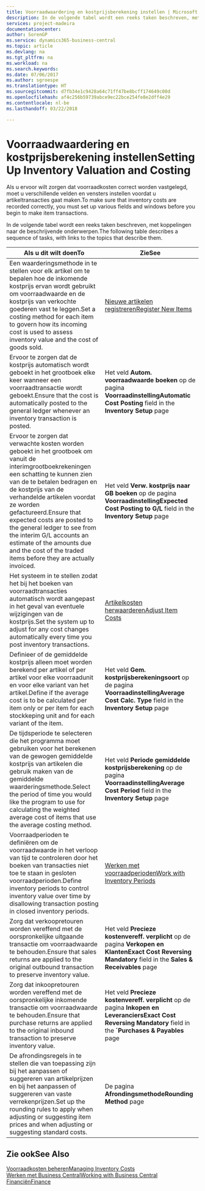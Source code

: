 ```yaml
---
title: Voorraadwaardering en kostprijsberekening instellen | Microsoft Docs
description: In de volgende tabel wordt een reeks taken beschreven, met koppelingen naar de beschrijvende onderwerpen.
services: project-madeira
documentationcenter: 
author: SorenGP
ms.service: dynamics365-business-central
ms.topic: article
ms.devlang: na
ms.tgt_pltfrm: na
ms.workload: na
ms.search.keywords: 
ms.date: 07/06/2017
ms.author: sgroespe
ms.translationtype: HT
ms.sourcegitcommit: d7fb34e1c9428a64c71ff47be8bcff174649c00d
ms.openlocfilehash: af4c256b59739abce9ec22bce254fe8e2dff4e29
ms.contentlocale: nl-be
ms.lasthandoff: 03/22/2018

---
```

# <a name="setting-up-inventory-valuation-and-costing"></a><span data-ttu-id="5e968-103">Voorraadwaardering en kostprijsberekening instellen</span><span class="sxs-lookup"><span data-stu-id="5e968-103">Setting Up Inventory Valuation and Costing</span></span>
<span data-ttu-id="5e968-104">Als u ervoor wilt zorgen dat voorraadkosten correct worden vastgelegd, moet u verschillende velden en vensters instellen voordat u artikeltransacties gaat maken.</span><span class="sxs-lookup"><span data-stu-id="5e968-104">To make sure that inventory costs are recorded correctly, you must set up various fields and windows before you begin to make item transactions.</span></span>

<span data-ttu-id="5e968-105">In de volgende tabel wordt een reeks taken beschreven, met koppelingen naar de beschrijvende onderwerpen.</span><span class="sxs-lookup"><span data-stu-id="5e968-105">The following table describes a sequence of tasks, with links to the topics that describe them.</span></span>

|<span data-ttu-id="5e968-106">**Als u dit wilt doen**</span><span class="sxs-lookup"><span data-stu-id="5e968-106">**To**</span></span>|<span data-ttu-id="5e968-107">**Zie**</span><span class="sxs-lookup"><span data-stu-id="5e968-107">**See**</span></span>|  
|------------|-------------|  
|<span data-ttu-id="5e968-108">Een waarderingsmethode in te stellen voor elk artikel om te bepalen hoe de inkomende kostprijs ervan wordt gebruikt om voorraadwaarde en de kostprijs van verkochte goederen vast te leggen.</span><span class="sxs-lookup"><span data-stu-id="5e968-108">Set a costing method for each item to govern how its incoming cost is used to assess inventory value and the cost of goods sold.</span></span>|[<span data-ttu-id="5e968-109">Nieuwe artikelen registreren</span><span class="sxs-lookup"><span data-stu-id="5e968-109">Register New Items</span></span>](inventory-how-register-new-items.md)|  
|<span data-ttu-id="5e968-110">Ervoor te zorgen dat de kostprijs automatisch wordt geboekt in het grootboek elke keer wanneer een voorraadtransactie wordt geboekt.</span><span class="sxs-lookup"><span data-stu-id="5e968-110">Ensure that the cost is automatically posted to the general ledger whenever an inventory transaction is posted.</span></span>|<span data-ttu-id="5e968-111">Het veld **Autom. voorraadwaarde boeken** op de pagina **Voorraadinstelling**</span><span class="sxs-lookup"><span data-stu-id="5e968-111">**Automatic Cost Posting** field in the **Inventory Setup** page</span></span>|  
|<span data-ttu-id="5e968-112">Ervoor te zorgen dat verwachte kosten worden geboekt in het grootboek om vanuit de interimgrootboekrekeningen een schatting te kunnen zien van de te betalen bedragen en de kostprijs van de verhandelde artikelen voordat ze worden gefactureerd.</span><span class="sxs-lookup"><span data-stu-id="5e968-112">Ensure that expected costs are posted to the general ledger to see from the interim G/L accounts an estimate of the amounts due and the cost of the traded items before they are actually invoiced.</span></span>|<span data-ttu-id="5e968-113">Het veld **Verw. kostprijs naar GB boeken** op de pagina **Voorraadinstelling**</span><span class="sxs-lookup"><span data-stu-id="5e968-113">**Expected Cost Posting to G/L** field in the **Inventory Setup** page</span></span>|  
|<span data-ttu-id="5e968-114">Het systeem in te stellen zodat het bij het boeken van voorraadtransacties automatisch wordt aangepast in het geval van eventuele wijzigingen van de kostprijs.</span><span class="sxs-lookup"><span data-stu-id="5e968-114">Set the system up to adjust for any cost changes automatically every time you post inventory transactions.</span></span>|[<span data-ttu-id="5e968-115">Artikelkosten herwaarderen</span><span class="sxs-lookup"><span data-stu-id="5e968-115">Adjust Item Costs</span></span>](inventory-how-adjust-item-costs.md)|  
|<span data-ttu-id="5e968-116">Definieer of de gemiddelde kostprijs alleen moet worden berekend per artikel of per artikel voor elke voorraadunit en voor elke variant van het artikel.</span><span class="sxs-lookup"><span data-stu-id="5e968-116">Define if the average cost is to be calculated per item only or per item for each stockkeping unit and for each variant of the item.</span></span>|<span data-ttu-id="5e968-117">Het veld **Gem. kostprijsberekeningsoort** op de pagina **Voorraadinstelling**</span><span class="sxs-lookup"><span data-stu-id="5e968-117">**Average Cost Calc. Type** field in the **Inventory Setup** page</span></span>|  
|<span data-ttu-id="5e968-118">De tijdsperiode te selecteren die het programma moet gebruiken voor het berekenen van de gewogen gemiddelde kostprijs van artikelen die gebruik maken van de gemiddelde waarderingsmethode.</span><span class="sxs-lookup"><span data-stu-id="5e968-118">Select the period of time you would like the program to use for calculating the weighted average cost of items that use the average costing method.</span></span>|<span data-ttu-id="5e968-119">Het veld **Periode gemiddelde kostprijsberekening** op de pagina **Voorraadinstelling**</span><span class="sxs-lookup"><span data-stu-id="5e968-119">**Average Cost Period** field in the **Inventory Setup** page</span></span>|  
|<span data-ttu-id="5e968-120">Voorraadperioden te definiëren om de voorraadwaarde in het verloop van tijd te controleren door het boeken van transacties niet toe te staan in gesloten voorraadperioden.</span><span class="sxs-lookup"><span data-stu-id="5e968-120">Define inventory periods to control inventory value over time by disallowing transaction posting in closed inventory periods.</span></span>|[<span data-ttu-id="5e968-121">Werken met voorraadperioden</span><span class="sxs-lookup"><span data-stu-id="5e968-121">Work with Inventory Periods</span></span>](finance-how-to-work-with-inventory-periods.md)|  
|<span data-ttu-id="5e968-122">Zorg dat verkoopretouren worden vereffend met de oorspronkelijke uitgaande transactie om voorraadwaarde te behouden.</span><span class="sxs-lookup"><span data-stu-id="5e968-122">Ensure that sales returns are applied to the original outbound transaction to preserve inventory value.</span></span>|<span data-ttu-id="5e968-123">Het veld **Precieze kostenvereff. verplicht** op de pagina **Verkopen en Klanten**</span><span class="sxs-lookup"><span data-stu-id="5e968-123">**Exact Cost Reversing Mandatory** field in the **Sales & Receivables** page</span></span>|  
|<span data-ttu-id="5e968-124">Zorg dat inkoopretouren worden vereffend met de oorspronkelijke inkomende transactie om voorraadwaarde te behouden.</span><span class="sxs-lookup"><span data-stu-id="5e968-124">Ensure that purchase returns are applied to the original inbound transaction to preserve inventory value.</span></span>|<span data-ttu-id="5e968-125">Het veld **Precieze kostenvereff. verplicht** op de pagina **Inkopen en Leveranciers**</span><span class="sxs-lookup"><span data-stu-id="5e968-125">**Exact Cost Reversing Mandatory** field in the **´Purchases & Payables** page</span></span>|
|<span data-ttu-id="5e968-126">De afrondingsregels in te stellen die van toepassing zijn bij het aanpassen of suggereren van artikelprijzen en bij het aanpassen of suggereren van vaste verrekenprijzen.</span><span class="sxs-lookup"><span data-stu-id="5e968-126">Set up the rounding rules to apply when adjusting or suggesting item prices and when adjusting or suggesting standard costs.</span></span>|<span data-ttu-id="5e968-127">De pagina **Afrondingsmethode**</span><span class="sxs-lookup"><span data-stu-id="5e968-127">**Rounding Method** page</span></span>|  

## <a name="see-also"></a><span data-ttu-id="5e968-128">Zie ook</span><span class="sxs-lookup"><span data-stu-id="5e968-128">See Also</span></span>  
[<span data-ttu-id="5e968-129">Voorraadkosten beheren</span><span class="sxs-lookup"><span data-stu-id="5e968-129">Managing Inventory Costs</span></span>](finance-manage-inventory-costs.md)  
[<span data-ttu-id="5e968-130">Werken met Business Central</span><span class="sxs-lookup"><span data-stu-id="5e968-130">Working with Business Central</span></span>](ui-work-product.md)  
[<span data-ttu-id="5e968-131">Financiën</span><span class="sxs-lookup"><span data-stu-id="5e968-131">Finance</span></span>](finance.md)  

